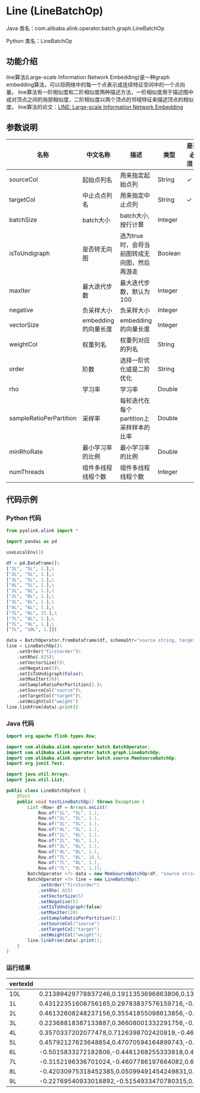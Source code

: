# Line (LineBatchOp)
Java 类名：com.alibaba.alink.operator.batch.graph.LineBatchOp

Python 类名：LineBatchOp


## 功能介绍

 line算法(Large-scale Information Network Embedding)是一种graph embedding算法，可以将网络中的每一个点表示成连续特征空间中的一个点向量。
 line算法有一阶相似度和二阶相似度两种描述方法，一阶相似度用于描述图中成对顶点之间的局部相似度，二阶相似度以两个顶点的邻域特征来描述顶点的相似度。
 line算法的论文：[LINE: Large-scale Information Network Embedding](https://arxiv.org/pdf/1503.03578.pdf)
## 参数说明


| 名称 | 中文名称 | 描述 | 类型 | 是否必须？ | 默认值 |
| --- | --- | --- | --- | --- | --- |
| sourceCol | 起始点列名 | 用来指定起始点列 | String | ✓ |  |
| targetCol | 中止点点列名 | 用来指定中止点列 | String | ✓ |  |
| batchSize | batch大小 | batch大小, 按行计算 | Integer |  |  |
| isToUndigraph | 是否转无向图 | 选为true时，会将当前图转成无向图，然后再游走 | Boolean |  | false |
| maxIter | 最大迭代步数 | 最大迭代步数，默认为 100 | Integer |  | 100 |
| negative | 负采样大小 | 负采样大小 | Integer |  | 5 |
| vectorSize | embedding的向量长度 | embedding的向量长度 | Integer |  | 100 |
| weightCol | 权重列名 | 权重列对应的列名 | String |  | null |
| order | 阶数 | 选择一阶优化或是二阶优化 | String |  | "FirstOrder" |
| rho | 学习率 | 学习率 | Double |  | 0.025 |
| sampleRatioPerPartition | 采样率 | 每轮迭代在每个partition上采样样本的比率 | Double |  | 1.0 |
| minRhoRate | 最小学习率的比例 | 最小学习率的比例 | Double |  | 0.001 |
| numThreads | 组件多线程线程个数 | 组件多线程线程个数 | Integer |  | 1 |


## 代码示例
### Python 代码
```python
from pyalink.alink import *

import pandas as pd

useLocalEnv(1)

df = pd.DataFrame([\
["1L", "5L", 1.],\
["2L", "5L", 1.],\
["3L", "5L", 1.],\
["4L", "5L", 1.],\
["1L", "6L", 1.],\
["2L", "6L", 1.],\
["3L", "6L", 1.],\
["4L", "6L", 1.],\
["7L", "6L", 15.],\
["7L", "8L", 1.],\
["7L", "9L", 1.],\
["7L", "10L", 1.]])

data = BatchOperator.fromDataframe(df, schemaStr="source string, target string, weight double")
line = LineBatchOp()\
    .setOrder("firstorder")\
    .setRho(.025)\
    .setVectorSize(5)\
    .setNegative(5)\
    .setIsToUndigraph(False)\
    .setMaxIter(20)\
    .setSampleRatioPerPartition(2.)\
    .setSourceCol("source")\
    .setTargetCol("target")\
    .setWeightCol("weight")
line.linkFrom(data).print()
```
### Java 代码
```java
import org.apache.flink.types.Row;

import com.alibaba.alink.operator.batch.BatchOperator;
import com.alibaba.alink.operator.batch.graph.LineBatchOp;
import com.alibaba.alink.operator.batch.source.MemSourceBatchOp;
import org.junit.Test;

import java.util.Arrays;
import java.util.List;

public class LineBatchOpTest {
	@Test
	public void testLineBatchOp() throws Exception {
		List <Row> df = Arrays.asList(
			Row.of("1L", "5L", 1.),
			Row.of("2L", "5L", 1.),
			Row.of("3L", "5L", 1.),
			Row.of("4L", "5L", 1.),
			Row.of("1L", "6L", 1.),
			Row.of("2L", "6L", 1.),
			Row.of("3L", "6L", 1.),
			Row.of("4L", "6L", 1.),
			Row.of("7L", "6L", 15.),
			Row.of("7L", "8L", 1.),
			Row.of("7L", "9L", 1.));
		BatchOperator <?> data = new MemSourceBatchOp(df, "source string, target string, weight double");
		BatchOperator <?> line = new LineBatchOp()
			.setOrder("firstorder")
			.setRho(.025)
			.setVectorSize(5)
			.setNegative(5)
			.setIsToUndigraph(false)
			.setMaxIter(20)
			.setSampleRatioPerPartition(2.)
			.setSourceCol("source")
			.setTargetCol("target")
			.setWeightCol("weight");
		line.linkFrom(data).print();
	}
}
```

### 运行结果

|vertexId|vertexVector|
|--------|------------|
|10L|0.21389429778837246,0.1911353696863806,0.1316112606087454,-0.15504651922643958,0.9361386397244865|
|1L|0.43122351608756165,0.29783837576159716,-0.6242134421932172,-0.5699927640850769,0.10394425704541377|
|2L|0.46132608248237156,0.35541855098613856,-0.5135636636216717,-0.6265741465013136,0.06717962176150442|
|3L|0.22368818387133887,0.36608001332291756,-0.8030241335180479,-0.34202409002367046,0.23263873940705357|
|4L|0.3570337202077478,0.7126398702420819,-0.4696611127705199,-0.23265871937843668,-0.2999328215189313|
|5L|0.45792127623648854,0.47070594164899743,-0.56933846250774,-0.47612043020847256,0.13381730946965611|
|6L|-0.5015833272182806,-0.4481268255333818,0.4612455253782732,0.43140895120924494,-0.385662282611449|
|7L|-0.3152196336701024,-0.4607786197664082,0.6574313951991989,0.48164878283999957,0.15529989282105744|
|8L|-0.42030975318452385,0.05099491454249831,0.4269511935747453,-0.2071107702180848,0.7717234201665388|
|9L|-0.22769540933018892,-0.5154933470780315,0.5261821838436239,0.5103449434077099,0.3809222464388005|
